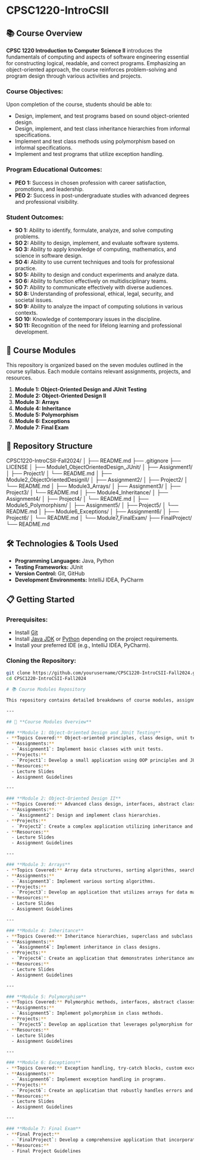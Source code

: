 # CPSC1220-IntroCSII

## 📚 Course Overview

**CPSC 1220 Introduction to Computer Science II** introduces the fundamentals of computing and aspects of software engineering essential for constructing logical, readable, and correct programs. Emphasizing an object-oriented approach, the course reinforces problem-solving and program design through various activities and projects.

### **Course Objectives:**
Upon completion of the course, students should be able to:
- Design, implement, and test programs based on sound object-oriented design.
- Design, implement, and test class inheritance hierarchies from informal specifications.
- Implement and test class methods using polymorphism based on informal specifications.
- Implement and test programs that utilize exception handling.

### **Program Educational Outcomes:**
- **PEO 1:** Success in chosen profession with career satisfaction, promotions, and leadership.
- **PEO 2:** Success in post-undergraduate studies with advanced degrees and professional visibility.

### **Student Outcomes:**
- **SO 1:** Ability to identify, formulate, analyze, and solve computing problems.
- **SO 2:** Ability to design, implement, and evaluate software systems.
- **SO 3:** Ability to apply knowledge of computing, mathematics, and science in software design.
- **SO 4:** Ability to use current techniques and tools for professional practice.
- **SO 5:** Ability to design and conduct experiments and analyze data.
- **SO 6:** Ability to function effectively on multidisciplinary teams.
- **SO 7:** Ability to communicate effectively with diverse audiences.
- **SO 8:** Understanding of professional, ethical, legal, security, and societal issues.
- **SO 9:** Ability to analyze the impact of computing solutions in various contexts.
- **SO 10:** Knowledge of contemporary issues in the discipline.
- **SO 11:** Recognition of the need for lifelong learning and professional development.

## 📅 Course Modules

This repository is organized based on the seven modules outlined in the course syllabus. Each module contains relevant assignments, projects, and resources.

1. **Module 1: Object-Oriented Design and JUnit Testing**
2. **Module 2: Object-Oriented Design II**
3. **Module 3: Arrays**
4. **Module 4: Inheritance**
5. **Module 5: Polymorphism**
6. **Module 6: Exceptions**
7. **Module 7: Final Exam**

## 📂 Repository Structure

CPSC1220-IntroCSII-Fall2024/
│
├── README.md
├── .gitignore
├── LICENSE
│
├── Module1_ObjectOrientedDesign_JUnit/
│   ├── Assignment1/
│   ├── Project1/
│   └── README.md
│
├── Module2_ObjectOrientedDesignII/
│   ├── Assignment2/
│   ├── Project2/
│   └── README.md
│
├── Module3_Arrays/
│   ├── Assignment3/
│   ├── Project3/
│   └── README.md
│
├── Module4_Inheritance/
│   ├── Assignment4/
│   ├── Project4/
│   └── README.md
│
├── Module5_Polymorphism/
│   ├── Assignment5/
│   ├── Project5/
│   └── README.md
│
├── Module6_Exceptions/
│   ├── Assignment6/
│   ├── Project6/
│   └── README.md
│
└── Module7_FinalExam/
    ├── FinalProject/
    └── README.md

## 🛠 Technologies & Tools Used

- **Programming Languages:** Java, Python
- **Testing Frameworks:** JUnit
- **Version Control:** Git, GitHub
- **Development Environments:** IntelliJ IDEA, PyCharm

## 📋 Getting Started

### **Prerequisites:**
- Install [Git](https://git-scm.com/)
- Install [Java JDK](https://www.oracle.com/java/technologies/javase-jdk11-downloads.html) or [Python](https://www.python.org/downloads/) depending on the project requirements.
- Install your preferred IDE (e.g., IntelliJ IDEA, PyCharm).

### **Cloning the Repository:**
```bash
git clone https://github.com/yourusername/CPSC1220-IntroCSII-Fall2024.git
cd CPSC1220-IntroCSII-Fall2024

# 📚 Course Modules Repository

This repository contains detailed breakdowns of course modules, assignments, projects, and resources.

---

## 📝 **Course Modules Overview**

### **Module 1: Object-Oriented Design and JUnit Testing**
- **Topics Covered:** Object-oriented principles, class design, unit testing with JUnit.
- **Assignments:**
  - `Assignment1`: Implement basic classes with unit tests.
- **Projects:**
  - `Project1`: Develop a small application using OOP principles and JUnit tests.
- **Resources:**
  - Lecture Slides
  - Assignment Guidelines

---

### **Module 2: Object-Oriented Design II**
- **Topics Covered:** Advanced class design, interfaces, abstract classes.
- **Assignments:**
  - `Assignment2`: Design and implement class hierarchies.
- **Projects:**
  - `Project2`: Create a complex application utilizing inheritance and polymorphism.
- **Resources:**
  - Lecture Slides
  - Assignment Guidelines

---

### **Module 3: Arrays**
- **Topics Covered:** Array data structures, sorting algorithms, searching techniques.
- **Assignments:**
  - `Assignment3`: Implement various sorting algorithms.
- **Projects:**
  - `Project3`: Develop an application that utilizes arrays for data management.
- **Resources:**
  - Lecture Slides
  - Assignment Guidelines

---

### **Module 4: Inheritance**
- **Topics Covered:** Inheritance hierarchies, superclass and subclass relationships.
- **Assignments:**
  - `Assignment4`: Implement inheritance in class designs.
- **Projects:**
  - `Project4`: Create an application that demonstrates inheritance and code reuse.
- **Resources:**
  - Lecture Slides
  - Assignment Guidelines

---

### **Module 5: Polymorphism**
- **Topics Covered:** Polymorphic methods, interfaces, abstract classes.
- **Assignments:**
  - `Assignment5`: Implement polymorphism in class methods.
- **Projects:**
  - `Project5`: Develop an application that leverages polymorphism for flexible design.
- **Resources:**
  - Lecture Slides
  - Assignment Guidelines

---

### **Module 6: Exceptions**
- **Topics Covered:** Exception handling, try-catch blocks, custom exceptions.
- **Assignments:**
  - `Assignment6`: Implement exception handling in programs.
- **Projects:**
  - `Project6`: Create an application that robustly handles errors and exceptions.
- **Resources:**
  - Lecture Slides
  - Assignment Guidelines

---

### **Module 7: Final Exam**
- **Final Project:**
  - `FinalProject`: Develop a comprehensive application that incorporates all learned concepts.
- **Resources:**
  - Final Project Guidelines
